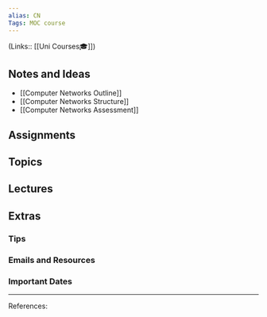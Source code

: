 ```yaml
---
alias: CN
Tags: MOC course
---
```

(Links:: [[Uni Courses🎓]])
## Notes and Ideas
- [[Computer Networks Outline]]
- [[Computer Networks Structure]]
- [[Computer Networks Assessment]]
## Assignments
## Topics
## Lectures
## Extras
### Tips
### Emails and Resources
### Important Dates
___
References:
